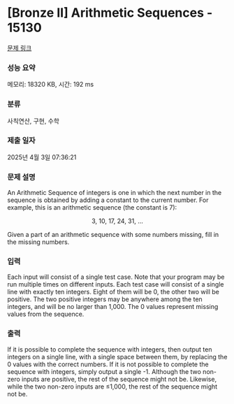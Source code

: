 # [Bronze II] Arithmetic Sequences - 15130 

[문제 링크](https://www.acmicpc.net/problem/15130) 

### 성능 요약

메모리: 18320 KB, 시간: 192 ms

### 분류

사칙연산, 구현, 수학

### 제출 일자

2025년 4월 3일 07:36:21

### 문제 설명

<p>An Arithmetic Sequence of integers is one in which the next number in the sequence is obtained by adding a constant to the current number. For example, this is an arithmetic sequence (the constant is 7):</p>

<p style="text-align:center">3, 10, 17, 24, 31, …</p>

<p>Given a part of an arithmetic sequence with some numbers missing, fill in the missing numbers.</p>

### 입력 

 <p>Each input will consist of a single test case. Note that your program may be run multiple times on different inputs. Each test case will consist of a single line with exactly ten integers. Eight of them will be 0, the other two will be positive. The two positive integers may be anywhere among the ten integers, and will be no larger than 1,000. The 0 values represent missing values from the sequence.</p>

### 출력 

 <p>If it is possible to complete the sequence with integers, then output ten integers on a single line, with a single space between them, by replacing the 0 values with the correct numbers. If it is not possible to complete the sequence with integers, simply output a single -1. Although the two non-zero inputs are positive, the rest of the sequence might not be. Likewise, while the two non-zero inputs are ≤1,000, the rest of the sequence might not be.</p>

